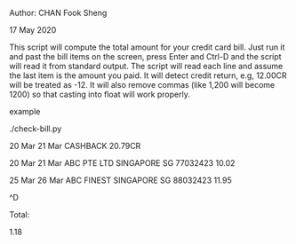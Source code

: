 Author: CHAN Fook Sheng

17 May 2020

This script will compute the total amount for your credit card bill. Just run it and past the bill items on the screen, press Enter and Ctrl-D and the script will read it from standard output.
The script will read each line and assume the last item is the amount you paid. It will detect credit return, e.g, 12.00CR will be treated as -12.
It will also remove commas (like 1,200 will become 1200) so that casting into float will work properly.

example

./check-bill.py

20 Mar 21 Mar CASHBACK 20.79CR

20 Mar 21 Mar ABC PTE LTD SINGAPORE SG 77032423 10.02

25 Mar 26 Mar ABC FINEST SINGAPORE SG 88032423 11.95

^D

Total:

1.18
